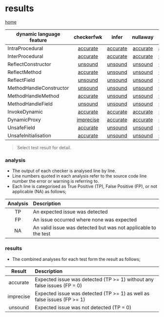 # results

[home](https://github.com/michaelemery/staticanalysis)

| dynamic language feature | checkerfwk | infer | nullaway | pmd |  spotbugs |
| --- | :---: | :---: | :---: | :---: | :---: |
| IntraProcedural | [accurate](https://github.com/michaelemery/staticanalysis/blob/master/results/checkerframework.md#IntraProcedural) | [accurate](https://github.com/michaelemery/staticanalysis/blob/master/results/infer.md#IntraProcedural) | [accurate](https://github.com/michaelemery/staticanalysis/blob/master/results/nullaway.md#IntraProcedural) | [accurate](https://github.com/michaelemery/staticanalysis/blob/master/results/pmd.md#IntraProcedural) | [accurate](https://github.com/michaelemery/staticanalysis/blob/master/results/spotbugs.md#IntraProcedural) |
| InterProcedural | [accurate](https://github.com/michaelemery/staticanalysis/blob/master/results/checkerframework.md#InterProcedural) | [accurate](https://github.com/michaelemery/staticanalysis/blob/master/results/infer.md#InterProcedural) | [accurate](https://github.com/michaelemery/staticanalysis/blob/master/results/nullaway.md#InterProcedural) | [unsound](https://github.com/michaelemery/staticanalysis/blob/master/results/pmd.md#InterProcedural) | [unsound](https://github.com/michaelemery/staticanalysis/blob/master/results/spotbugs.md#InterProcedural) |
| ReflectConstructor | [unsound](https://github.com/michaelemery/staticanalysis/blob/master/results/checkerframework.md#ReflectConstructor) | [unsound](https://github.com/michaelemery/staticanalysis/blob/master/results/infer.md#ReflectConstructor) | [unsound](https://github.com/michaelemery/staticanalysis/blob/master/results/nullaway.md#ReflectConstructor) | [unsound](https://github.com/michaelemery/staticanalysis/blob/master/results/pmd.md#ReflectConstructor) | [unsound](https://github.com/michaelemery/staticanalysis/blob/master/results/spotbugs.md#ReflectConstructor) |
| ReflectMethod | [accurate](https://github.com/michaelemery/staticanalysis/blob/master/results/checkerframework.md#ReflectMethod) | [unsound](https://github.com/michaelemery/staticanalysis/blob/master/results/infer.md#ReflectMethod) | [unsound](https://github.com/michaelemery/staticanalysis/blob/master/results/nullaway.md#ReflectMethod) | [unsound](https://github.com/michaelemery/staticanalysis/blob/master/results/pmd.md#ReflectMethod) | [unsound](https://github.com/michaelemery/staticanalysis/blob/master/results/spotbugs.md#ReflectMethod) |
| ReflectField | [unsound](https://github.com/michaelemery/staticanalysis/blob/master/results/checkerframework.md#ReflectField) | [unsound](https://github.com/michaelemery/staticanalysis/blob/master/results/infer.md#ReflectField) | [unsound](https://github.com/michaelemery/staticanalysis/blob/master/results/nullaway.md#ReflectField) | [unsound](https://github.com/michaelemery/staticanalysis/blob/master/results/pmd.md#ReflectField) | [unsound](https://github.com/michaelemery/staticanalysis/blob/master/results/spotbugs.md#ReflectField) |
| MethodHandleConstructor | [unsound](https://github.com/michaelemery/staticanalysis/blob/master/results/checkerframework.md#MethodHandleConstructor) | [unsound](https://github.com/michaelemery/staticanalysis/blob/master/results/infer.md#MethodHandleConstructor) | [unsound](https://github.com/michaelemery/staticanalysis/blob/master/results/nullaway.md#MethodHandleConstructor) | [unsound](https://github.com/michaelemery/staticanalysis/blob/master/results/pmd.md#MethodHandleConstructor) | [unsound](https://github.com/michaelemery/staticanalysis/blob/master/results/spotbugs.md#MethodHandleConstructor) |
| MethodHandleMethod | [accurate](https://github.com/michaelemery/staticanalysis/blob/master/results/checkerframework.md#MethodHandleMethod) | [unsound](https://github.com/michaelemery/staticanalysis/blob/master/results/infer.md#MethodHandleMethod) | [unsound](https://github.com/michaelemery/staticanalysis/blob/master/results/nullaway.md#MethodHandleMethod) | [unsound](https://github.com/michaelemery/staticanalysis/blob/master/results/pmd.md#MethodHandleMethod) | [unsound](https://github.com/michaelemery/staticanalysis/blob/master/results/spotbugs.md#MethodHandleMethod) |
| MethodHandleField | [unsound](https://github.com/michaelemery/staticanalysis/blob/master/results/checkerframework.md#MethodHandleField) | [unsound](https://github.com/michaelemery/staticanalysis/blob/master/results/infer.md#MethodHandleField) | [unsound](https://github.com/michaelemery/staticanalysis/blob/master/results/nullaway.md#MethodHandleField) | [unsound](https://github.com/michaelemery/staticanalysis/blob/master/results/pmd.md#MethodHandleField) | [unsound](https://github.com/michaelemery/staticanalysis/blob/master/results/spotbugs.md#MethodHandleField) |
| InvokeDynamic | [accurate](https://github.com/michaelemery/staticanalysis/blob/master/results/checkerframework.md#InvokeDynamic) | [accurate](https://github.com/michaelemery/staticanalysis/blob/master/results/infer.md#InvokeDynamic) | [accurate](https://github.com/michaelemery/staticanalysis/blob/master/results/nullaway.md#InvokeDynamic) | [unsound](https://github.com/michaelemery/staticanalysis/blob/master/results/pmd.md#InvokeDynamic) | [unsound](https://github.com/michaelemery/staticanalysis/blob/master/results/spotbugs.md#InvokeDynamic) |
| DynamicProxy | [imprecise](https://github.com/michaelemery/staticanalysis/blob/master/results/checkerframework.md#DynamicProxy) | [accurate](https://github.com/michaelemery/staticanalysis/blob/master/results/infer.md#DynamicProxy) | [accurate](https://github.com/michaelemery/staticanalysis/blob/master/results/nullaway.md#DynamicProxy) | [unsound](https://github.com/michaelemery/staticanalysis/blob/master/results/pmd.md#DynamicProxy) | [unsound](https://github.com/michaelemery/staticanalysis/blob/master/results/spotbugs.md#DynamicProxy) |
| UnsafeField | [accurate](https://github.com/michaelemery/staticanalysis/blob/master/results/checkerframework.md#UnsafeField) | [unsound](https://github.com/michaelemery/staticanalysis/blob/master/results/infer.md#UnsafeField) | [unsound](https://github.com/michaelemery/staticanalysis/blob/master/results/nullaway.md#UnsafeField) | [unsound](https://github.com/michaelemery/staticanalysis/blob/master/results/pmd.md#UnsafeField) | [unsound](https://github.com/michaelemery/staticanalysis/blob/master/results/spotbugs.md#UnsafeField) |
| UnsafeInitialisation | [accurate](https://github.com/michaelemery/staticanalysis/blob/master/results/checkerframework.md#UnsafeInitialisation) | [unsound](https://github.com/michaelemery/staticanalysis/blob/master/results/infer.md#UnsafeInitialisation) | [unsound](https://github.com/michaelemery/staticanalysis/blob/master/results/spotbugs.md#UnsafeInitialisation) | [unsound](https://github.com/michaelemery/staticanalysis/blob/master/results/pmd.md#UnsafeInitialisation) | [unsound](https://github.com/michaelemery/staticanalysis/blob/master/results/spotbugs.md#UnsafeInitialisation) |

> Select test result for detail.

### analysis

* The output of each checker is analysed line by line.
* Line numbers quoted in each analysis refer to the source code line number the error or warning is referring to.
* Each line is categorised as True Positive (TP), False Positive (FP), or not applicable (NA) as follows;

| Analysis | Description |
| :---: | :--- |
| TP | An expected issue was detected |
| FP | An issue occurred where none was expected |
| NA | An valid issue was detected but was not applicable to the test |

### results

* The combined analyses for each test form the result as follows;

| Result | Description |
| :---: | :--- |
| accurate | Expected issue was detected (TP >= 1) without any false issues (FP = 0) |
| imprecise | Expected issue was detected (TP >= 1) as well as false issues (FP >= 1) |
| unsound | Expected issue was not detected (TP = 0)|
